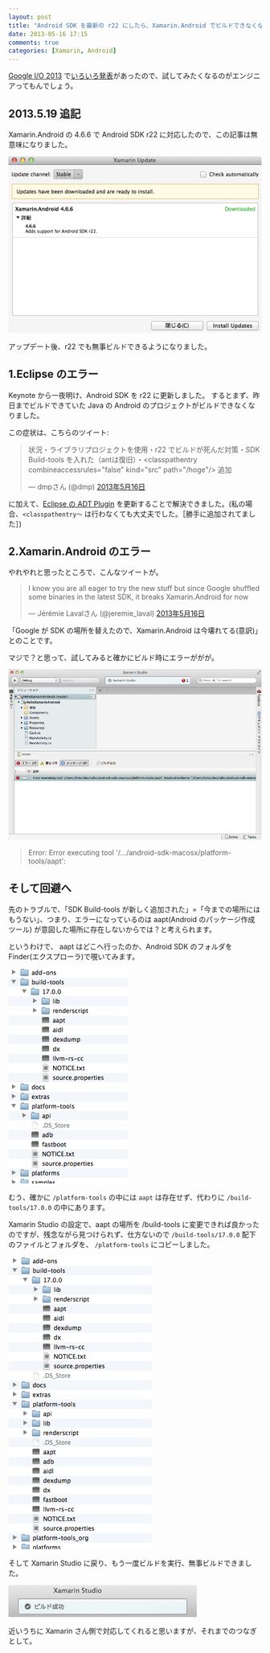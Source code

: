 ```yaml
---
layout: post
title: "Android SDK を最新の r22 にしたら、Xamarin.Android でビルドできなくなった件"
date: 2013-05-16 17:15
comments: true
categories: [Xamarin, Android]
---
```

[Google I/O 2013](https://developers.google.com/events/io/) で[いろいろ発表](http://japanese.engadget.com/2013/05/15/google-i-o-2013/)があったので、試してみたくなるのがエンジニアってもんでしょう。
<!--more-->

## 2013.5.19 追記
Xamarin.Android の 4.6.6 で Android SDK r22 に対応したので、この記事は無意味になりました。

![image5](/assets/images/posts/xamarin_android_fail_build_on_latest_android_sdk5.png)

アップデート後、r22 でも無事ビルドできるようになりました。

## 1.Eclipse のエラー

Keynote から一夜明け、Android SDK を r22 に更新しました。
するとまず、昨日までビルドできていた Java の Android のプロジェクトがビルドできなくなりました。

この症状は、こちらのツイート:

<blockquote class="twitter-tweet" lang="ja"><p>状況・ライブラリプロジェクトを使用・r22 でビルドが死んだ対策・SDK Build-tools を入れた（antは復旧）・&lt;classpathentry combineaccessrules="false" kind="src" path="/hoge"/&gt; 追加</p>&mdash; dmpさん (@dmp) <a href="https://twitter.com/dmp/status/334839819781955586">2013年5月16日</a></blockquote>
<script async src="//platform.twitter.com/widgets.js" charset="utf-8"></script>

に加えて、[Eclipse の ADT Plugin](http://developer.android.com/sdk/installing/installing-adt.html) を更新することで解決できました。(私の場合、``<classpathentry〜`` は行わなくても大丈夫でした。［勝手に追加されてました］)

## 2.Xamarin.Android のエラー

やれやれと思ったところで、こんなツイートが。

<blockquote class="twitter-tweet" lang="ja"><p>I know you are all eager to try the new stuff but since Google shuffled some binaries in the latest SDK, it breaks Xamarin.Android for now</p>&mdash; Jérémie Lavalさん (@jeremie_laval) <a href="https://twitter.com/jeremie_laval/status/334879715611529217">2013年5月16日</a></blockquote>
<script async src="//platform.twitter.com/widgets.js" charset="utf-8"></script>

「Google が SDK の場所を替えたので、Xamarin.Android は今壊れてる(意訳)」とのことです。

マジで？と思って、試してみると確かにビルド時にエラーががが。

![image1](/assets/images/posts/xamarin_android_fail_build_on_latest_android_sdk1.png)

> Error: Error executing tool '/…/android-sdk-macosx/platform-tools/aapt': 

## そして回避へ

先のトラブルで、「SDK Build-tools が新しく追加された」=「今までの場所にはもうない」、つまり、エラーになっているのは aapt(Android のパッケージ作成ツール) が意図した場所に存在しないからでは？と考えられます。

というわけで、 aapt はどこへ行ったのか、Android SDK のフォルダを Finder(エクスプローラ)で覗いてみます。

![image2](/assets/images/posts/xamarin_android_fail_build_on_latest_android_sdk2.png)

むう、確かに ``/platform-tools`` の中には ``aapt`` は存在せず、代わりに ``/build-tools/17.0.0`` の中にあります。

Xamarin Studio の設定で、aapt の場所を /build-tools に変更できれば良かったのですが、残念ながら見つけられず、仕方ないので ``/build-tools/17.0.0`` 配下のファイルとフォルダを、 ``/platform-tools`` にコピーしました。

![image3](/assets/images/posts/xamarin_android_fail_build_on_latest_android_sdk3.png)

そして Xamarin Studio に戻り、もう一度ビルドを実行、無事ビルドできました。

![image4](/assets/images/posts/xamarin_android_fail_build_on_latest_android_sdk4.png)

近いうちに Xamarin さん側で対応してくれると思いますが、それまでのつなぎとして。
